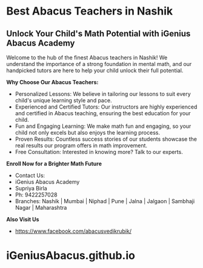 
# Best Abacus Teachers in Nashik
## Unlock Your Child's Math Potential with iGenius Abacus Academy

Welcome to the hub of the finest Abacus teachers in Nashik! We understand the importance of a strong foundation in mental math, and our handpicked tutors are here to help your child unlock their full potential.

**Why Choose Our Abacus Teachers:**

- Personalized Lessons: We believe in tailoring our lessons to suit every child's unique learning style and pace.
- Experienced and Certified Tutors: Our instructors are highly experienced and certified in Abacus teaching, ensuring the best education for your child.
- Fun and Engaging Learning: We make math fun and engaging, so your child not only excels but also enjoys the learning process.
- Proven Results: Countless success stories of our students showcase the real results our program offers in math improvement.
- Free Consultation: Interested in knowing more? Talk to our experts.

**Enroll Now for a Brighter Math Future**
- Contact Us:
- iGenius Abacus Academy
- Supriya Birla
- Ph: 9422257028
- Branches: Nashik | Mumbai | Niphad | Pune | Jalna | Jalgaon | Sambhaji Nagar | Maharashtra 

**Also Visit Us**
- https://www.facebook.com/abacusvedikrubik/
# iGeniusAbacus.github.io
